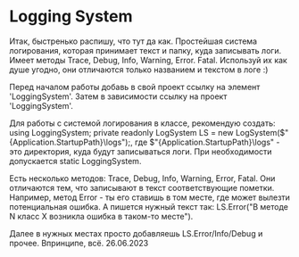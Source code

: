 # Logging System

Итак, быстренько распишу, что тут да как. Простейшая система логирования, которая принимает текст и папку, куда записывать логи. Имеет методы Trace, Debug, Info, Warning, Error. Fatal.
Используй их как душе угодно, они отличаются только названием и текстом в логе :)

Перед началом работы добавь в свой проект ссылку на элемент 'LoggingSystem'. Затем в зависимости ссылку на проект 'LoggingSystem'.

Для работы с системой логирования в классе, рекомендую создать:
using LoggingSystem;
private readonly LogSystem LS = new LogSystem($"{Application.StartupPath}\\logs");,
где $"{Application.StartupPath}\\logs" - это директория, куда будут записываться логи. При необходимости допускается static LoggingSystem.

Есть несколько методов: Trace, Debug, Info, Warning, Error, Fatal.
Они отличаются тем, что записывают в текст соответствующие пометки. Например, метод Error - ты его ставишь в том месте, где может вылезти потенциальная ошибка.
А пишется нужный текст так: LS.Error("В методе N  класс X возникла ошибка в таком-то месте").

Далее в нужных местах просто добавляешь LS.Error/Info/Debug и прочее. Впринципе, всё.		26.06.2023

